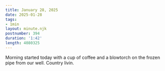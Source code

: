 ```yaml
---
title: January 28, 2025
date: 2025-01-28
tags:
- 1min
layout: minute.njk
postnumber: 394
duration: '1:42'
length: 4080325
---
```

Morning started today with a cup of coffee and a blowtorch on the frozen pipe from our well. Country livin. 